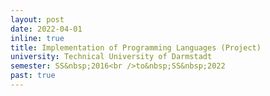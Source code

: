 ```yaml
---
layout: post
date: 2022-04-01
inline: true
title: Implementation of Programming Languages (Project)
university: Technical University of Darmstadt
semester: SS&nbsp;2016<br />to&nbsp;SS&nbsp;2022
past: true
---
```

